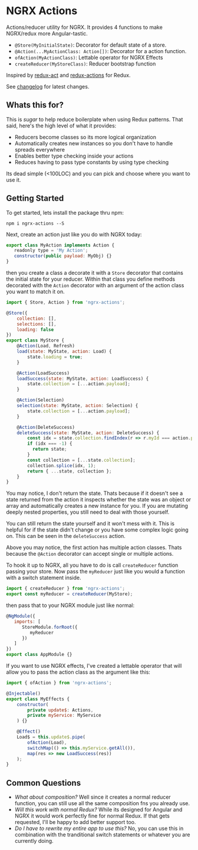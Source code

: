 # NGRX Actions

Actions/reducer utility for NGRX. It provides 4 functions to make NGRX/redux more Angular-tastic.

- `@Store(MyInitialState)`: Decorator for default state of a store.
- `@Action(...MyActionClass: Action[])`: Decorator for a action function.
- `ofAction(MyActionClass)`: Lettable operator for NGRX Effects
- `createReducer(MyStoreClass)`: Reducer bootstrap function

Inspired by [redux-act](https://github.com/pauldijou/redux-act) and [redux-actions](https://github.com/reduxactions/redux-actions) for Redux.

See [changelog](CHANGELOG.md) for latest changes.

## Whats this for?
This is _sugar_ to help reduce boilerplate when using Redux patterns. That said, here's the high level of what it provides:

- Reducers become classes so its more logical organization
- Automatically creates new instances so you don't have to handle spreads everywhere
- Enables better type checking inside your actions
- Reduces having to pass type constants by using type checking

Its dead simple (<100LOC) and you can pick and choose where you want to use it.

## Getting Started
To get started, lets install the package thru npm:

```
npm i ngrx-actions --S
```

Next, create an action just like you do with NGRX today:

```javascript
export class MyAction implements Action {
   readonly type = 'My Action';
   constructor(public payload: MyObj) {}
}
```

then you create a class a decorate it with a `Store` decorator that contains
the initial state for your reducer. Within that class you define methods
decorated with the `Action` decorator with an argument of the action class
you want to match it on.

```javascript
import { Store, Action } from 'ngrx-actions';

@Store({
    collection: [],
    selections: [],
    loading: false
})
export class MyStore {
    @Action(Load, Refresh)
    load(state: MyState, action: Load) {
        state.loading = true;
    }

    @Action(LoadSuccess)
    loadSuccess(state: MyState, action: LoadSuccess) {
        state.collection = [...action.payload];
    }

    @Action(Selection)
    selection(state: MyState, action: Selection) {
        state.collection = [...action.payload];
    }

    @Action(DeleteSuccess)
    deleteSuccess(state: MyState, action: DeleteSuccess) {
        const idx = state.collection.findIndex(r => r.myId === action.payload);
        if (idx === -1) {
          return state;
        }
        const collection = [...state.collection];
        collection.splice(idx, 1);
        return { ...state, collection };
    }
}
```

You may notice, I don't return the state. Thats because if it doesn't see
a state returned from the action it inspects whether the state was an
object or array and automatically creates a new instance for you. If you are
mutating deeply nested properties, you still need to deal with those yourself.

You can still return the state yourself and it won't mess with it. This is helpful
for if the state didn't change or you have some complex logic going on. This can be
seen in the `deleteSuccess` action.

Above you may notice, the first action has multiple action classes. Thats because
the `@Action` decorator can accept single or multiple actions.

To hook it up to NGRX, all you have to do is call `createReducer` function passing
your store. Now pass the `myReducer` just like you would a function with a switch statement inside.

```javascript
import { createReducer } from 'ngrx-actions';
export const myReducer = createReducer(MyStore);
```

then pass that to your NGRX module just like normal:

```javascript
@NgModule({
   imports: [
      StoreModule.forRoot({
         myReducer
      })
   ]
})
export class AppModule {}
```

If you want to use NGRX effects, I've created a lettable operator that will allow you to
pass the action class as the argument like this:

```javascript
import { ofAction } from 'ngrx-actions';

@Injectable()
export class MyEffects {
    constructor(
        private update$: Actions,
        private myService: MyService
    ) {}

    @Effect()
    Load$ = this.update$.pipe(
        ofAction(Load),
        switchMap(() => this.myService.getAll()),
        map(res => new LoadSuccess(res))
    );
}
```

## Common Questions
- _What about composition?_ Well since it creates a normal reducer function, you can still use all the same composition fns you already use.
- _Will this work with normal Redux?_ While its designed for Angular and NGRX it would work perfectly fine for normal Redux. If that gets requested, I'll be happy to add better support too.
- _Do I have to rewrite my entire app to use this?_ No, you can use this in combination with the tranditional switch statements or whatever you are currently doing.
